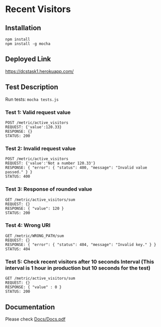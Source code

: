 # Recent Visitors

## Installation
`npm install`<br>
`npm install -g mocha`

## Deployed Link
https://dcstask1.herokuapp.com/

## Test Description
Run tests: `mocha tests.js`

### Test 1: Valid request value
`POST /metric/active_visitors`<br>
`REQUEST: {'value':120.33}`<br>
`RESPONSE: {}`<br>
`STATUS: 200`<br>

### Test 2: Invalid request value
`POST /metric/active_visitors`<br>
`REQUEST: {'value':'Not a number 120.33'}`<br>
`RESPONSE: { "error": { "status": 400, "message": "Invalid value passed." } }`<br>
`STATUS: 400`<br>

### Test 3: Response of rounded value
`GET /metric/active_visitors/sum`<br>
`REQUEST: {}`<br>
`RESPONSE: { "value": 120 }`<br>
`STATUS: 200`<br>

### Test 4: Wrong URI
`GET /metric/WRONG_PATH/sum`<br>
`REQUEST: {}`<br>
`RESPONSE: { "error": { "status": 404, "message": "Invalid key." } }`<br>
`STATUS: 404`<br>

### Test 5: Check recent visitors after 10 seconds Interval (This interval is 1 hour in production but 10 seconds for the test)
`GET /metric/active_visitors/sum`<br>
`REQUEST: {}`<br>
`RESPONSE: { "value" : 0 }`<br>
`STATUS: 200`<br>



## Documentation
Please check <a href="https://github.com/bhargavpatel431997/DCSTask1/blob/master/Docs/Docs.pdf">Docs/Docs.pdf</a>

